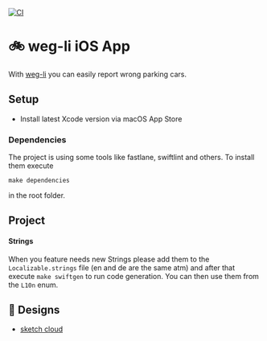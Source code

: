 [![CI](https://github.com/weg-li/weg-li-ios/actions/workflows/ci.yml/badge.svg)](https://github.com/weg-li/weg-li-ios/actions/workflows/ci.yml)
# 🚲 weg-li iOS App

With [weg-li](https://www.weg-li.de) you can easily report wrong parking cars.  

## Setup

* Install latest Xcode version via macOS App Store

### Dependencies

The project is using some tools like fastlane, swiftlint and others.
To install them execute 

```shell
make dependencies
```
in the root folder.

## Project


#### Strings

When you feature needs new Strings please add them to the `Localizable.strings` file (en and de are the same atm) and after that execute `make swiftgen` to run code generation. You can then use them from the `L10n` enum.


## 🎨 Designs

* [sketch cloud](https://www.sketch.com/s/dfb7001d-366f-4977-b204-34917d9dec71)
